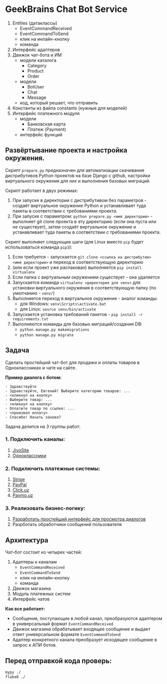 # GeekBrains Chat Bot Service

1. Entities (датаклассы)
    - EventCommandReceived
    - EventCommandToSend
    - клик на инлайн-кнопку
    - команда
2. Интерфейс адаптеров
3. Движок чат-бота и ИМ
    - модели каталога
        - Category
        - Product
        - Order
    - модели
        - BotUser
        - Chat
        - Message
    - код, который решает, что отправить
4. Константы из файла constants (нужные для моделей)
5. Интерфейс платежного модуля
    - модели
        - Банковская карта
        - Платеж (Payment)
    - интерфейс функций

## Развёртывание проекта и настройка окружения.

Скрипт `prepare.py` предназначен для автоматизации скачивания дистрибутивов Python проектов на базе Django с github,
настройки виртуального окружения для них и выполнения базовых миграций.

Скрипт работает в двух режимах:
1. При запуске в директории с дистрибутивом без параметров - создаёт виртуальное окружение Python
и устанавливает туда пакеты в соответствии с требованиями проекта.
2. При запуске с параметром: `python prepare.py <имя директории>` - выполняет git clone проекта в эту директорию
(если она пуста или не существует), затем создаёт виртуальное окружение и устанавливает туда пакеты в соответствии
с требованиями проекта.

Скрипт выполняет следующие шаги (для Linux вместо `pip` будет использоваться команда `pip3`):
1. Если требуется - запускается `git clone <ссылка на дистрибутив> <имя директории>` и переход в
соответствующую директорию
2. (или если проект уже распакован) выполняется `pip install virtualenv`
3. Если папка с виртуальным окружением существует - она удаляется
4. Запускается команда `virtualenv <директория для venv>` для установки виртуального окружения в соответствующую папку
(по умолчанию - `venv/`)
5. Выполняется переход в виртуальное окружение - аналог команды:
    - для Windows: `venv\Scripts\activate.bat`
    - для Linux: `source venv/bin/activate`
6. Запускается установка требований пакетов - `pip install -r requirements.txt`
7. Выполняются команды для базовых миграций/создания DB:
    - `python manage.py makemigrations`
    - `python manage.py migrate` 

## Задача

Сделать простейший чат-бот для продажи и оплаты товаров в Одноклассниках и чате на сайте.

**Пример диалога с ботом:**

```
- Здравствуйте
- Здравствуйте, Евгений! Выберите категорию товаров: ...
- <кликнул на кнопку>
- Выберите товар: ...
- <кликнул на кнопку>
- Оплатите товар по ссылке: ...
- <произвел оплату>
- Спасибо! Начать заново?
```

Задача делится на 3 группы работ:

### 1. Подключить каналы:

1. [JivoSite](docs/jivosite.md)
2. [Одноклассники](docs/ok.md)

### 2. Подключить платежные системы:

1. [Stripe](https://stripe.com/)
2. [PayPal](https://www.paypal.com/ru/home)
3. [Click.uz](http://click.uz/)
4. [Paymo.uz](https://paymo.uz/)

### 3. Реализовать бизнес-логику:

1. [Разработать простейший интерфейс для просмотра диалогов](docs/chat_interface.md)
2. Разрботать обработчики сообщений пользователя

## Архитектура

Чат-бот состоит из четырех частей:

1. Адаптеры к каналам
    - `EventCommandReceived`
    - `EventCommandToSend`
    - клик на инлайн-кнопку
    - команда
2. Движок магазина
3. Модуль платежных систем
4. Интерфейс чатов

**Как все работает:**

- Сообщения, поступающие в любой канал, преобразуются адаптером в универсальный формат `EventCommandReceived`
- Движок магазина обрабатывает входящее сообщение и выдает ответ универсальном формате `EventCommandToSend`
- Адаптер конкретного канала преобразует исходящее сообщение в запрос к АПИ ботов.

## Перед отправкой кода проверь:

```bash
mypy ./
flake8 ./
```
